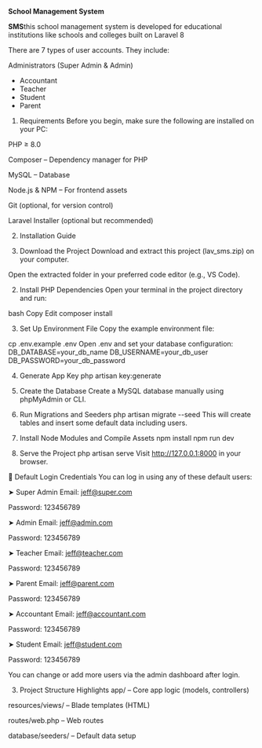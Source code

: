 **School Management System** 

**SMS**this school management system is developed for educational institutions like schools and colleges built on Laravel 8

There are 7 types of user accounts. They include:
 
Administrators (Super Admin & Admin)
- Accountant
- Teacher
- Student
- Parent


1. Requirements
Before you begin, make sure the following are installed on your PC:

PHP ≥ 8.0

Composer – Dependency manager for PHP

MySQL – Database

Node.js & NPM – For frontend assets

Git (optional, for version control)

Laravel Installer (optional but recommended)

2. Installation Guide

1. Download the Project
Download and extract this project (lav_sms.zip) on your computer.

Open the extracted folder in your preferred code editor (e.g., VS Code).

2. Install PHP Dependencies
Open your terminal in the project directory and run:

bash
Copy
Edit
composer install

3. Set Up Environment File
Copy the example environment file:

cp .env.example .env
Open .env and set your database configuration:
DB_DATABASE=your_db_name
DB_USERNAME=your_db_user
DB_PASSWORD=your_db_password

4. Generate App Key
php artisan key:generate

5. Create the Database
Create a MySQL database manually using phpMyAdmin or CLI.

6. Run Migrations and Seeders
php artisan migrate --seed
This will create tables and insert some default data including users.

7. Install Node Modules and Compile Assets
npm install
npm run dev

8. Serve the Project
php artisan serve
Visit http://127.0.0.1:8000 in your browser.

🔐 Default Login Credentials
You can log in using any of these default users:

➤ Super Admin
Email: jeff@super.com

Password: 123456789

➤ Admin
Email: jeff@admin.com

Password: 123456789

➤ Teacher
Email: jeff@teacher.com

Password: 123456789

➤ Parent
Email: jeff@parent.com

Password: 123456789

➤ Accountant
Email: jeff@accountant.com

Password: 123456789

➤ Student
Email: jeff@student.com

Password: 123456789

You can change or add more users via the admin dashboard after login.

3. Project Structure Highlights
app/ – Core app logic (models, controllers)

resources/views/ – Blade templates (HTML)

routes/web.php – Web routes

database/seeders/ – Default data setup